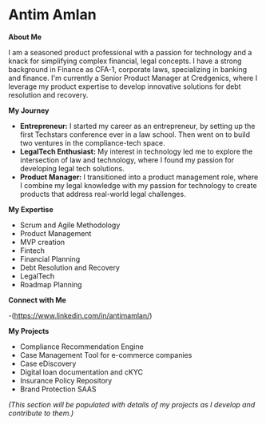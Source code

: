 # Antim Amlan

**About Me**

I am a seasoned product professional with a passion for technology and a knack for simplifying complex financial, legal concepts. I have a strong background in Finance as CFA-1, corporate laws, specializing in banking and finance. I'm currently a Senior Product Manager at Credgenics, where I leverage my product expertise to develop innovative solutions for debt resolution and recovery.

**My Journey**

- **Entrepreneur:** I started my career as an entrepreneur, by setting up the first Techstars conference ever in a law school. Then went on to build two ventures in the compliance-tech space.
- **LegalTech Enthusiast:** My interest in technology led me to explore the intersection of law and technology, where I found my passion for developing legal tech solutions.
- **Product Manager:** I transitioned into a product management role, where I combine my legal knowledge with my passion for technology to create products that address real-world legal challenges.

**My Expertise**

- Scrum and Agile Methodology
- Product Management
- MVP creation
- Fintech
- Financial Planning
- Debt Resolution and Recovery
- LegalTech
- Roadmap Planning

**Connect with Me**

-(https://www.linkedin.com/in/antimamlan/) 

**My Projects**

- Compliance Recommendation Engine
- Case Management Tool for e-commerce companies
- Case eDiscovery
- Digital loan documentation and cKYC
- Insurance Policy Repository
- Brand Protection SAAS

*(This section will be populated with details of my projects as I develop and contribute to them.)*
